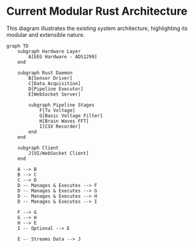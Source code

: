 # Current Modular Rust Architecture

This diagram illustrates the existing system architecture, highlighting its modular and extensible nature.

```mermaid
graph TD
    subgraph Hardware Layer
        A[EEG Hardware - ADS1299]
    end

    subgraph Rust Daemon
        B[Sensor Driver]
        C[Data Acquisition]
        D[Pipeline Executor]
        E[WebSocket Server]

        subgraph Pipeline Stages
            F[To Voltage]
            G[Basic Voltage Filter]
            H[Brain Waves FFT]
            I[CSV Recorder]
        end
    end

    subgraph Client
        J[UI/WebSocket Client]
    end

    A --> B
    B --> C
    C --> D
    D -- Manages & Executes --> F
    D -- Manages & Executes --> G
    D -- Manages & Executes --> H
    D -- Manages & Executes --> I
    
    F --> G
    G --> H
    H --> E
    I -- Optional --> E

    E -- Streams Data --> J